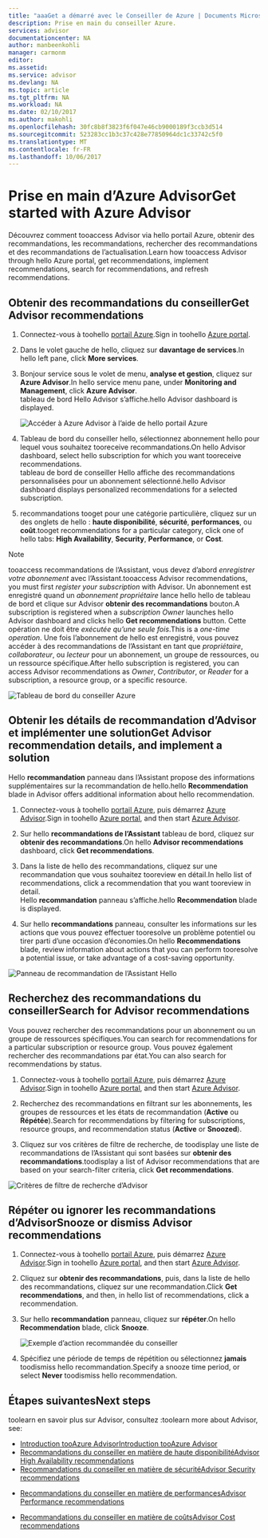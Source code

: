 ```yaml
---
title: "aaaGet a démarré avec le Conseiller de Azure | Documents Microsoft"
description: Prise en main du conseiller Azure.
services: advisor
documentationcenter: NA
author: manbeenkohli
manager: carmonm
editor: 
ms.assetid: 
ms.service: advisor
ms.devlang: NA
ms.topic: article
ms.tgt_pltfrm: NA
ms.workload: NA
ms.date: 02/10/2017
ms.author: makohli
ms.openlocfilehash: 30fc8b8f3823f6f047e46cb9000189f3ccb3d514
ms.sourcegitcommit: 523283cc1b3c37c428e77850964dc1c33742c5f0
ms.translationtype: MT
ms.contentlocale: fr-FR
ms.lasthandoff: 10/06/2017
---
```

# <a name="get-started-with-azure-advisor"></a><span data-ttu-id="da43c-103">Prise en main d’Azure Advisor</span><span class="sxs-lookup"><span data-stu-id="da43c-103">Get started with Azure Advisor</span></span>

<span data-ttu-id="da43c-104">Découvrez comment tooaccess Advisor via hello portail Azure, obtenir des recommandations, les recommandations, rechercher des recommandations et des recommandations de l’actualisation.</span><span class="sxs-lookup"><span data-stu-id="da43c-104">Learn how tooaccess Advisor through hello Azure portal, get recommendations, implement recommendations, search for recommendations, and refresh recommendations.</span></span>

## <a name="get-advisor-recommendations"></a><span data-ttu-id="da43c-105">Obtenir des recommandations du conseiller</span><span class="sxs-lookup"><span data-stu-id="da43c-105">Get Advisor recommendations</span></span>

1. <span data-ttu-id="da43c-106">Connectez-vous à toohello [portail Azure](https://portal.azure.com).</span><span class="sxs-lookup"><span data-stu-id="da43c-106">Sign in toohello [Azure portal](https://portal.azure.com).</span></span>

2. <span data-ttu-id="da43c-107">Dans le volet gauche de hello, cliquez sur **davantage de services**.</span><span class="sxs-lookup"><span data-stu-id="da43c-107">In hello left pane, click **More services**.</span></span>

3. <span data-ttu-id="da43c-108">Bonjour service sous le volet de menu, **analyse et gestion**, cliquez sur **Azure Advisor**.</span><span class="sxs-lookup"><span data-stu-id="da43c-108">In hello service menu pane, under **Monitoring and Management**, click **Azure Advisor**.</span></span>  
 <span data-ttu-id="da43c-109">tableau de bord Hello Advisor s’affiche.</span><span class="sxs-lookup"><span data-stu-id="da43c-109">hello Advisor dashboard is displayed.</span></span>

   ![Accéder à Azure Advisor à l’aide de hello portail Azure](./media/advisor-overview/advisor-azure-portal-menu.png) 

4. <span data-ttu-id="da43c-111">Tableau de bord du conseiller hello, sélectionnez abonnement hello pour lequel vous souhaitez tooreceive recommandations.</span><span class="sxs-lookup"><span data-stu-id="da43c-111">On hello Advisor dashboard, select hello subscription for which you want tooreceive recommendations.</span></span>  
<span data-ttu-id="da43c-112">tableau de bord de conseiller Hello affiche des recommandations personnalisées pour un abonnement sélectionné.</span><span class="sxs-lookup"><span data-stu-id="da43c-112">hello Advisor dashboard displays personalized recommendations for a selected subscription.</span></span> 

5. <span data-ttu-id="da43c-113">recommandations tooget pour une catégorie particulière, cliquez sur un des onglets de hello : **haute disponibilité**, **sécurité**, **performances**, ou **coût**.</span><span class="sxs-lookup"><span data-stu-id="da43c-113">tooget recommendations for a particular category, click one of hello tabs: **High Availability**, **Security**, **Performance**, or **Cost**.</span></span>
 
> [!NOTE]
> <span data-ttu-id="da43c-114">tooaccess recommandations de l’Assistant, vous devez d’abord *enregistrer votre abonnement* avec l’Assistant.</span><span class="sxs-lookup"><span data-stu-id="da43c-114">tooaccess Advisor recommendations, you must first *register your subscription* with Advisor.</span></span> <span data-ttu-id="da43c-115">Un abonnement est enregistré quand un *abonnement propriétaire* lance hello hello de tableau de bord et clique sur Advisor **obtenir des recommandations** bouton.</span><span class="sxs-lookup"><span data-stu-id="da43c-115">A subscription is registered when a *subscription Owner* launches hello Advisor dashboard and clicks hello **Get recommendations** button.</span></span> <span data-ttu-id="da43c-116">Cette opération ne doit être *exécutée qu’une seule fois*.</span><span class="sxs-lookup"><span data-stu-id="da43c-116">This is a *one-time operation*.</span></span> <span data-ttu-id="da43c-117">Une fois l’abonnement de hello est enregistré, vous pouvez accéder à des recommandations de l’Assistant en tant que *propriétaire*, *collaborateur*, ou *lecteur* pour un abonnement, un groupe de ressources, ou un ressource spécifique.</span><span class="sxs-lookup"><span data-stu-id="da43c-117">After hello subscription is registered, you can access Advisor recommendations as *Owner*, *Contributor*, or *Reader* for a subscription, a resource group, or a specific resource.</span></span>

  ![Tableau de bord du conseiller Azure](./media/advisor-overview/advisor-all-tab.png)

## <a name="get-advisor-recommendation-details-and-implement-a-solution"></a><span data-ttu-id="da43c-119">Obtenir les détails de recommandation d’Advisor et implémenter une solution</span><span class="sxs-lookup"><span data-stu-id="da43c-119">Get Advisor recommendation details, and implement a solution</span></span>

<span data-ttu-id="da43c-120">Hello **recommandation** panneau dans l’Assistant propose des informations supplémentaires sur la recommandation de hello.</span><span class="sxs-lookup"><span data-stu-id="da43c-120">hello **Recommendation** blade in Advisor offers additional information about hello recommendation.</span></span> 

1. <span data-ttu-id="da43c-121">Connectez-vous à toohello [portail Azure](https://portal.azure.com), puis démarrez [Azure Advisor](https://aka.ms/azureadvisordashboard).</span><span class="sxs-lookup"><span data-stu-id="da43c-121">Sign in toohello [Azure portal](https://portal.azure.com), and then start [Azure Advisor](https://aka.ms/azureadvisordashboard).</span></span>

2. <span data-ttu-id="da43c-122">Sur hello **recommandations de l’Assistant** tableau de bord, cliquez sur **obtenir des recommandations**.</span><span class="sxs-lookup"><span data-stu-id="da43c-122">On hello **Advisor recommendations** dashboard, click **Get recommendations**.</span></span>

3. <span data-ttu-id="da43c-123">Dans la liste de hello des recommandations, cliquez sur une recommandation que vous souhaitez tooreview en détail.</span><span class="sxs-lookup"><span data-stu-id="da43c-123">In hello list of recommendations, click a recommendation that you want tooreview in detail.</span></span>  
<span data-ttu-id="da43c-124">Hello **recommandation** panneau s’affiche.</span><span class="sxs-lookup"><span data-stu-id="da43c-124">hello **Recommendation** blade is displayed.</span></span>

4. <span data-ttu-id="da43c-125">Sur hello **recommandations** panneau, consulter les informations sur les actions que vous pouvez effectuer tooresolve un problème potentiel ou tirer parti d’une occasion d’économies.</span><span class="sxs-lookup"><span data-stu-id="da43c-125">On hello **Recommendations** blade, review information about actions that you can perform tooresolve a potential issue, or take advantage of a cost-saving opportunity.</span></span> 
  
  ![Panneau de recommandation de l’Assistant Hello](./media/advisor-overview/advisor-recommendation-action-example.png)

## <a name="search-for-advisor-recommendations"></a><span data-ttu-id="da43c-127">Recherchez des recommandations du conseiller</span><span class="sxs-lookup"><span data-stu-id="da43c-127">Search for Advisor recommendations</span></span>

<span data-ttu-id="da43c-128">Vous pouvez rechercher des recommandations pour un abonnement ou un groupe de ressources spécifiques.</span><span class="sxs-lookup"><span data-stu-id="da43c-128">You can search for recommendations for a particular subscription or resource group.</span></span> <span data-ttu-id="da43c-129">Vous pouvez également rechercher des recommandations par état.</span><span class="sxs-lookup"><span data-stu-id="da43c-129">You can also search for recommendations by status.</span></span>

1. <span data-ttu-id="da43c-130">Connectez-vous à toohello [portail Azure](https://portal.azure.com), puis démarrez [Azure Advisor](https://aka.ms/azureadvisordashboard).</span><span class="sxs-lookup"><span data-stu-id="da43c-130">Sign in toohello [Azure portal](https://portal.azure.com), and then start [Azure Advisor](https://aka.ms/azureadvisordashboard).</span></span>

2. <span data-ttu-id="da43c-131">Recherchez des recommandations en filtrant sur les abonnements, les groupes de ressources et les états de recommandation (**Active** ou **Répétée**).</span><span class="sxs-lookup"><span data-stu-id="da43c-131">Search for recommendations by filtering for subscriptions, resource groups, and recommendation status (**Active** or **Snoozed**).</span></span>

3. <span data-ttu-id="da43c-132">Cliquez sur vos critères de filtre de recherche, de toodisplay une liste de recommandations de l’Assistant qui sont basées sur **obtenir des recommandations**.</span><span class="sxs-lookup"><span data-stu-id="da43c-132">toodisplay a list of Advisor recommendations that are based on your search-filter criteria, click **Get recommendations**.</span></span>

  ![Critères de filtre de recherche d’Advisor](./media/advisor-get-started/advisor-search.png)

## <a name="snooze-or-dismiss-advisor-recommendations"></a><span data-ttu-id="da43c-134">Répéter ou ignorer les recommandations d’Advisor</span><span class="sxs-lookup"><span data-stu-id="da43c-134">Snooze or dismiss Advisor recommendations</span></span>

1. <span data-ttu-id="da43c-135">Connectez-vous à toohello [portail Azure](https://portal.azure.com), puis démarrez [Azure Advisor](https://aka.ms/azureadvisordashboard).</span><span class="sxs-lookup"><span data-stu-id="da43c-135">Sign in toohello [Azure portal](https://portal.azure.com), and then start [Azure Advisor](https://aka.ms/azureadvisordashboard).</span></span>

2. <span data-ttu-id="da43c-136">Cliquez sur **obtenir des recommandations**, puis, dans la liste de hello des recommandations, cliquez sur une recommandation.</span><span class="sxs-lookup"><span data-stu-id="da43c-136">Click **Get recommendations**, and then, in hello list of recommendations, click a recommendation.</span></span>

3. <span data-ttu-id="da43c-137">Sur hello **recommandation** panneau, cliquez sur **répéter**.</span><span class="sxs-lookup"><span data-stu-id="da43c-137">On hello **Recommendation** blade, click **Snooze**.</span></span>  

   ![Exemple d’action recommandée du conseiller](./media/advisor-get-started/advisor-snooze.png)

4. <span data-ttu-id="da43c-139">Spécifiez une période de temps de répétition ou sélectionnez **jamais** toodismiss hello recommandation.</span><span class="sxs-lookup"><span data-stu-id="da43c-139">Specify a snooze time period, or select **Never** toodismiss hello recommendation.</span></span>


## <a name="next-steps"></a><span data-ttu-id="da43c-140">Étapes suivantes</span><span class="sxs-lookup"><span data-stu-id="da43c-140">Next steps</span></span>

<span data-ttu-id="da43c-141">toolearn en savoir plus sur Advisor, consultez :</span><span class="sxs-lookup"><span data-stu-id="da43c-141">toolearn more about Advisor, see:</span></span>
* [<span data-ttu-id="da43c-142">Introduction tooAzure Advisor</span><span class="sxs-lookup"><span data-stu-id="da43c-142">Introduction tooAzure Advisor</span></span>](advisor-overview.md)
* [<span data-ttu-id="da43c-143">Recommandations du conseiller en matière de haute disponibilité</span><span class="sxs-lookup"><span data-stu-id="da43c-143">Advisor High Availability recommendations</span></span>](advisor-high-availability-recommendations.md)
* [<span data-ttu-id="da43c-144">Recommandations du conseiller en matière de sécurité</span><span class="sxs-lookup"><span data-stu-id="da43c-144">Advisor Security recommendations</span></span>](advisor-security-recommendations.md)
-  [<span data-ttu-id="da43c-145">Recommandations du conseiller en matière de performances</span><span class="sxs-lookup"><span data-stu-id="da43c-145">Advisor Performance recommendations</span></span>](advisor-performance-recommendations.md)
* [<span data-ttu-id="da43c-146">Recommandations du conseiller en matière de coûts</span><span class="sxs-lookup"><span data-stu-id="da43c-146">Advisor Cost recommendations</span></span>](advisor-performance-recommendations.md)
